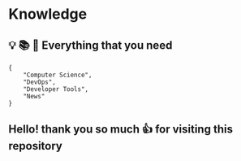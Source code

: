 # Knowledge

## :bulb: :books: :telescope: Everything that you need

```text
{
    "Computer Science",
    "DevOps",
    "Developer Tools",
    "News"
}
```

## Hello! thank you so much :+1: for visiting this repository
